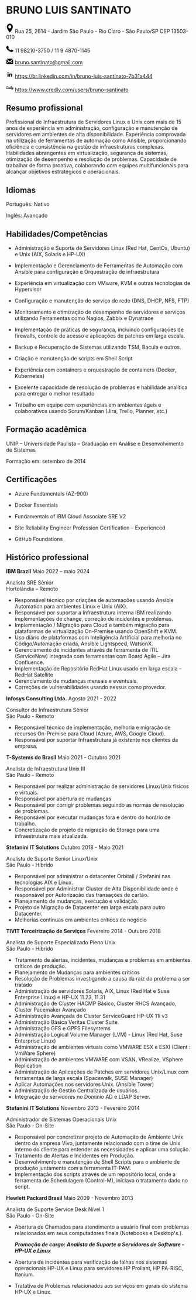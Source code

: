  # BRUNO LUIS SANTINATO
 
<img src="location.png" alt="drawing" width="20"/> Rua 25, 2614 - Jardim São Paulo - Rio Claro - São Paulo/SP CEP 13503-010

<img src="phone.png" alt="drawing" width="20"/> 11 98210-3750 / 11 9 4870-1145

<img src="mail.png" alt="drawing" width="20"/> <bruno.santinato@gmail.com>

<img src="linkedin-logo.png" alt="drawing" width="20"/> <https://br.linkedin.com/in/bruno-luis-santinato-7b31a444>

<img src="credly_logo_icon.png" alt="drawing" width="20"/> <https://www.credly.com/users/bruno-santinato>

## Resumo profissional
Profissional de Infraestrutura de Servidores Linux e Unix com mais de 15 anos de experiência em administração, configuração e manutenção de servidores em ambientes de alta disponibilidade. Experiência comprovada na utilização de ferramentas de automação como Ansible, proporcionando eficiência e consistência na gestão de infraestruturas complexas. Habilidades abrangentes em virtualização, segurança de sistemas, otimização de desempenho e resolução de problemas. Capacidade de trabalhar de forma proativa, colaborando com equipes multifuncionais para alcançar objetivos estratégicos e operacionais.
## Idiomas

Português: Nativo

Inglês: Avançado
## Habilidades/Competências

- Administração e Suporte de Servidores Linux (Red Hat, CentOs, Ubuntu) e Unix (AIX, Solaris e HP-UX)

- Implementação e Gerenciamento de Ferramentas de Automação com Ansible para configuração e Orquestração de infraestrutura

- Experiência em virtualização com VMware, KVM e outras tecnologias de Hypervisor

- Configuração e manutenção de serviço de rede (DNS, DHCP, NFS, FTP)

- Monitoramento e otimização de desempenho de servidores e serviços utilizando Ferramentas como Nagios, Zabbix e Dynatrace

- Implementação de práticas de segurança, incluindo configurações de firewalls, controle de acesso e aplicações de patches em larga escala.

- Backup e Recuperação de Sistemas utilizando TSM, Bacula e outros.

- Criação e manutenção de scripts em Shell Script 

- Experiência com containers e orquestração de containers (Docker, Kubernetes)

- Excelente capacidade de resolução de problemas e habilidade analítica para entregar o melhor resultado

- Trabalho em equipe com experiências em ambientes ágeis e colaborativos usando Scrum/Kanban (Jira, Trello, Planner, etc.)


## Formação acadêmica
UNIP – Universidade Paulista – Graduação em Análise e Desenvolvimento de Sistemas

Formação em: setembro de 2014
## Certificações
- Azure Fundamentals (AZ-900)

- Docker Essentials

- Fundamentals of IBM Cloud Associate SRE V2

- Site Reliability Engineer Profession Certification – Experienced

- GitHub Foundations

## Histórico professional
**IBM Brazil** Maio 2022 – maio 2024

Analista SRE Sênior  
Hortolândia – Remoto

- Responsável técnico por criações de automações usando Ansible Automation para ambientes Linux e Unix (AIX).
- Responsável por suportar a Infraestrutura interna IBM realizando implementações de change, correção de incidentes e problemas.
- Implementação / Migração para Cloud e também migração para plataformas de virtualização On-Premise usando OpenShift e KVM.
- Uso diário de plataformas com Inteligência Artificial para melhoria no Código/Automação criada, Ansible Lightspeed, WatsonX.
- Gerenciamento de incidentes através de ferramenta de ITIL (ServiceNow) integrada com ferramentas com Board Agile – Jira Confluence.
- Implementação de Repositório RedHat Linux usado em larga escala – RedHat Satellite 
- Gerenciamento de mudanças mensais e eventuais.
- Correções de vulnerabilidades usando nessus como provedor.

**Infosys Consulting Ltda.** Agosto 2021 - 2022 

Consultor de Infraestrutura Sênior  
São Paulo - Remoto

- Responsável técnico de implementação, melhoria e migração de recursos On-Premise para Cloud (Azure, AWS, Google Cloud).
- Responsável por suportar Infraestrutura já existente nos clientes da empresa.

**T-Systems do Brasil** Maio 2021 - Outubro 2021 

Analista de Infraestrutura Unix III  
São Paulo - Remoto

- Responsável por realizar administração de servidores Linux/Unix físicos e virtuais.
- Responsável por abertura de mudanças
- Responsável por corrigir problemas seguindo as normas de resolução de problemas.
- Responsável por executar mudanças fora e dentro do horário de trabalho.
- Concretização de projeto de migração de Storage para uma infraestrutura mais atualizada.

**Stefanini IT Solutions** Outubro 2018 - Maio 2021 

Analista de Suporte Senior Linux/Unix  
São Paulo - Híbrido

- Responsável por administrar o datacenter Orbitall / Stefanini nas tecnologias AIX e Linux.
- Responsável por Administrar Cluster de Alta Disponibilidade onde é responsável por Autorização das transações de cartão.
- Planejamento de mudanças, execução e validação.
- Projeto de Migração de Datacenter em larga escala para outro Datacenter.
- Melhorias continuas em ambientes críticos de negócio

**TIVIT Terceirização de Serviços** Fevereiro 2014 - Outubro 2018 

Analista de Suporte Especializado Pleno Unix  
São Paulo - Híbrido

- Tratamento de alertas, incidentes, mudanças e problemas em ambientes críticos de produção.
- Planejamento de Mudanças para ambientes críticos
- Resolução de Problemas investigando a causa da raiz do problema a ser tratado
- Administração de servidores Solaris, AIX, Linux (Red Hat e Suse Enterprise Linux) e HP-UX 11.23, 11.31
- Administração de Cluster HACMP Básico, Cluster RHCS Avançado, Cluster Pacemaker Avançado
- Administração Avançada de Cluster ServiceGuard HP-UX 11i v3
- Administração Básica Veritas Cluster Suite.
- Administração GFS e GPFS Filesystems
- Administração Logical Volume Manager (LVM) - Linux (Red Hat, Suse Enterprise Linux)
- Administração de ambientes virtuais como VMWARE ESX e ESXI (Client : VmWare Sphere)
- Administração de ambientes VMWARE com VSAN, VRealize, VSphere Replication
- Administração de Aplicações de Patches em servidores Unix/Linux com ferramentas de larga escala (Spacewalk, SUSE Manager)
- Aplicar Automações nos servidores Unix. (Ansible Tower)
- Administração de Gestão Centralizada de usuários.
- Integração de servidores no Domínio AD e LDAP Server.

**Stefanini IT Solutions** Novembro 2013 - Fevereiro 2014 

Administrador de Sistemas Operacionais Unix  
São Paulo - On-Site

- Responsável por concretizar projeto de Automação de Ambiente Unix dentro da empresa Vivo, juntamente relacionado com o time de Unix interno do cliente para entender as necessidades e aplicar uma solução.
- Tratamento de Alertas e Incidentes em Produção.
- Desenvolvimento e manutenção de Shell Scripts para o ambiente de produção juntamente com a ferramenta IT-PAM.
- Implementação dos scripts através de um repositório local, onde a ferramenta de Schedulagem (Control-M), iniciava o tratamento dado no script.

**Hewlett Packard Brasil** Maio 2009 - Novembro 2013

Analista de Suporte Service Desk Nível 1  
São Paulo - On-Site

- Abertura de Chamados para atendimento a usuário final com problemas relacionados em seus computadores finais (Notebooks e Desktop's.).

  ***Promoção de cargo: Analista de Suporte a Servidores de Software - HP-UX e Linux***
- Abertura de incidentes para verificação de falhas nos sistemas operacionais HP-UX e Linux para servidores HP Proliant, HP PA-RISC, Itanium.
- Tratativa de Problemas relacionados aos serviços em gerais do sistema HP-UX e Linux.